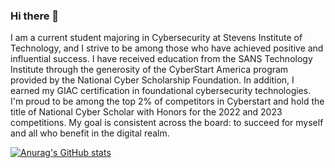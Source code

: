 ### Hi there 👋

I am a current student majoring in Cybersecurity at Stevens Institute of Technology, and I strive to be among those who have achieved positive and influential success. I have received education from the SANS Technology Institute through the generosity of the CyberStart America program provided by the National Cyber Scholarship Foundation. In addition, I earned my GIAC certification in foundational cybersecurity technologies. I'm proud to be among the top 2% of competitors in Cyberstart and hold the title of National Cyber Scholar with Honors for the 2022 and 2023 competitions. My goal is consistent across the board: to succeed for myself and all who benefit in the digital realm.

[![Anurag's GitHub stats](https://github-readme-stats.vercel.app/api?username=gustavobalaguera)](https://github.com/anuraghazra/github-readme-stats)
